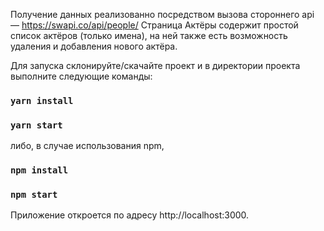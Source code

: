 Получение данных реализованно посредством вызова стороннего api — https://swapi.co/api/people/ 
Страница Актёры содержит простой список актёров (только имена), на ней также есть возможность удаления и добавления нового актёра.

Для запуска склонируйте/скачайте проект и в директории проекта выполните следующие команды:
### `yarn install`
### `yarn start`

либо, в случае использования npm, 
### `npm install`
### `npm start`

Приложение откроется по адресу http://localhost:3000.
